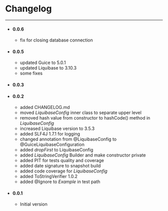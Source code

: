 # Changelog
---
- #### 0.0.6
    - fix for closing database connection

- #### 0.0.5
    - updated Guice to 5.0.1
    - updated Liquibase to 3.10.3
    - some fixes
     
- #### 0.0.3

- #### 0.0.2
    - added CHANGELOG.md
    - moved _LiquibaseConfig_ inner class to separate upper level
    - removed hash value from constructor to hashCode() method in _LiquibaseConfig_
    - increased Liquibase version to 3.5.3
    - added SLF4J 1.7.1 for logging
    - changed annotation from @LiquibaseConfig to @GuiceLiquibaseConfiguration
    - added _dropFirst_ to LiquibaseConfig
    - added _LiquibaseConfig_ Builder and make constructor private
    - added PIT for tests quality and coverage
    - added date signature to snapshot build
    - added code coverage for _LiquibaseConfig_
    - added ToStringVerifier 1.0.2
    - added @Ignore to _Example_ in test path

- #### 0.0.1
    - Initial version